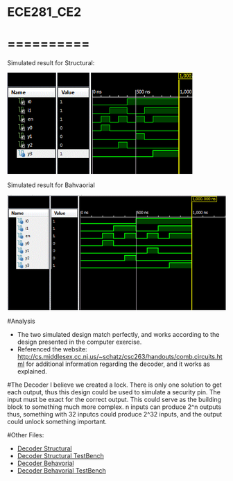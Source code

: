 # ECE281_CE2
# ==========

Simulated result for Structural:


![alt text](https://github.com/vipersfly23/CE2/blob/master/Simulation.GIF?raw=true "Structural Simulation")


Simulated result for Bahvaorial

![alt text](https://github.com/vipersfly23/CE2/blob/master/Behavorial_Simulation.GIF?raw=true "Behavorial Simulation")

#Analysis
  * The two simulated design match perfectly, and works according to the design presented in the computer exercise.
  * Referenced the website: http://cs.middlesex.cc.nj.us/~schatz/csc263/handouts/comb.circuits.html for additional information regarding the decoder, and it works as explained.
  
  
#The Decoder
I believe we created a lock. There is only one solution to get each output, thus this design could be used to simulate a security pin. The input must be exact for the correct output. This could serve as the building block to something much more complex. n inputs can produce 2^n outputs thus, something with 32 inputcs could produce 2^32 inputs, and the output could unlock something important.

#Other Files:
* [Decoder Structural](https://github.com/vipersfly23/CE2/blob/master/Decoder_Structural.vhd)
* [Decoder Structural TestBench](https://github.com/vipersfly23/CE2/blob/master/Decoder_Testbench.vhd)
* [Decoder Behavorial](https://github.com/vipersfly23/CE2/blob/master/CE2_Behavorial.vhd)
* [Decoder Behavorial TestBench](https://github.com/vipersfly23/CE2/blob/master/Decoder_Behavorial_Testbench.vhd)



